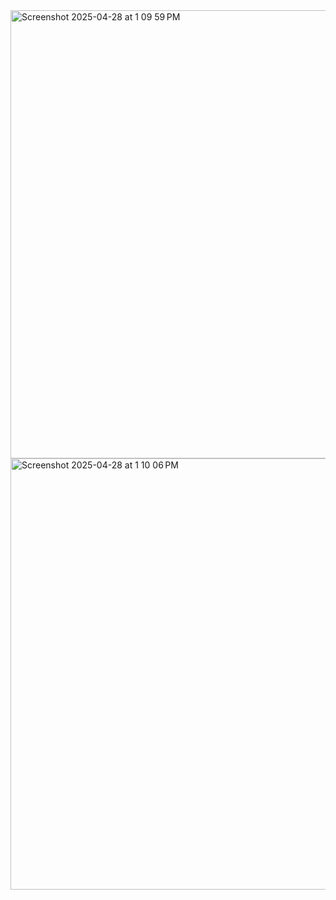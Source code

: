 <img width="717" alt="Screenshot 2025-04-28 at 1 09 59 PM" src="https://github.com/user-attachments/assets/cc076aa7-4e49-40e4-bd3e-a76ff6e86cf7" />
<img width="690" alt="Screenshot 2025-04-28 at 1 10 06 PM" src="https://github.com/user-attachments/assets/aba7dd84-a1dd-4af4-b74b-9c7d40819826" />
